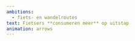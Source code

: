 ```yaml
---
ambitions:
  - fiets- en wandelroutes
text: Fietsers **consumeren meer** op uitstap
animation: arrows
---
```

